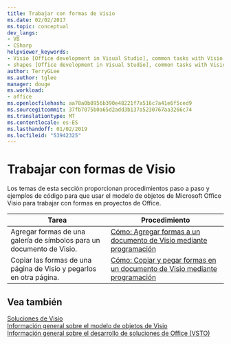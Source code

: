 ```yaml
---
title: Trabajar con formas de Visio
ms.date: 02/02/2017
ms.topic: conceptual
dev_langs:
- VB
- CSharp
helpviewer_keywords:
- Visio [Office development in Visual Studio], common tasks with Visio shapes
- shapes [Office development in Visual Studio], common tasks with Visio shapes
author: TerryGLee
ms.author: tglee
manager: douge
ms.workload:
- office
ms.openlocfilehash: aa78a0b8956b390e48221f7a516c7a41e6f5ced9
ms.sourcegitcommit: 37fb7075b0a65d2add3b137a5230767aa3266c74
ms.translationtype: MT
ms.contentlocale: es-ES
ms.lasthandoff: 01/02/2019
ms.locfileid: "53942325"
---
```

# <a name="work-with-visio-shapes"></a>Trabajar con formas de Visio
  Los temas de esta sección proporcionan procedimientos paso a paso y ejemplos de código para que usar el modelo de objetos de Microsoft Office Visio para trabajar con formas en proyectos de Office.  
  
|Tarea|Procedimiento|  
|----------|---------------|  
|Agregar formas de una galería de símbolos para un documento de Visio.|[Cómo: Agregar formas a un documento de Visio mediante programación](../vsto/how-to-programmatically-add-shapes-to-a-visio-document.md)|  
|Copiar las formas de una página de Visio y pegarlos en otra página.|[Cómo: Copiar y pegar formas en un documento de Visio mediante programación](../vsto/how-to-programmatically-copy-and-paste-shapes-in-a-visio-document.md)|  
  
## <a name="see-also"></a>Vea también  
 [Soluciones de Visio](../vsto/visio-solutions.md)   
 [Información general sobre el modelo de objetos de Visio](../vsto/visio-object-model-overview.md)   
 [Información general sobre el desarrollo de soluciones de Office &#40;VSTO&#41;](../vsto/office-solutions-development-overview-vsto.md)  
